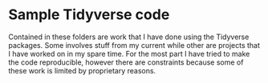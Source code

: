 # Sample Tidyverse code

Contained in these folders are work that I have done using the Tidyverse packages. Some involves stuff from my current while other are projects that I have worked on in my spare time. For the most part I have tried to make the code reproducible, however there are constraints because some of these work is limited by proprietary reasons. 
